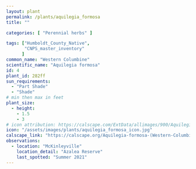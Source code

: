 ```yaml
---
layout: plant                                                              
permalink: /plants/aquilegia_formosa
title: ""

categories: [ "Perennial herbs" ]

tags: ["Humboldt_County_Native",
       "CNPS_master_inventory"
      ]
common_name: "Western Columbine"
scientific_name: "Aquilegia formosa"
id: 4
plant_id: 282ff
sun_requirements:
  - "Part Shade"
  - "Shade"
# min then max in feet
plant_size:
  - height: 
    - 1.5
    - 3
# icon attribution: https://calscape.com/ExtData/allimages/900/Aquilegia_formosa_900_65.jpg
icon: "/assets/images/plants/aquilegia_formosa_icon.jpg"
calscape_link: "https://calscape.org/Aquilegia-formosa-(Western-Columbine)"
observations: 
  - location: "McKinleyville"
    location_detail: "Azalea Reserve"
    last_spotted: "Summer 2021"
---
```


